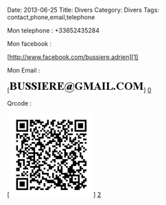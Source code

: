 Date: 2013-06-25
Title: Divers
Category: Divers
Tags: contact,phone,email,telephone

[0]: static/images/bussiereemail.jpg  "Grande Version"
[1]: http://www.facebook.com/bussiere.adrien  "Grande Version"
[2]: static/images/qrcodecontact.jpg  "Qrcode"

Mon telephone :
+33652435284

Mon facebook :

[http://www.facebook.com/bussiere.adrien][1]

Mon Email :

[![Email bussiere](static/images/bussiereemail.jpg)] [0] 


Qrcode :

[![Qrcode](static/images/qrcodecontact.jpg)] [2] 

